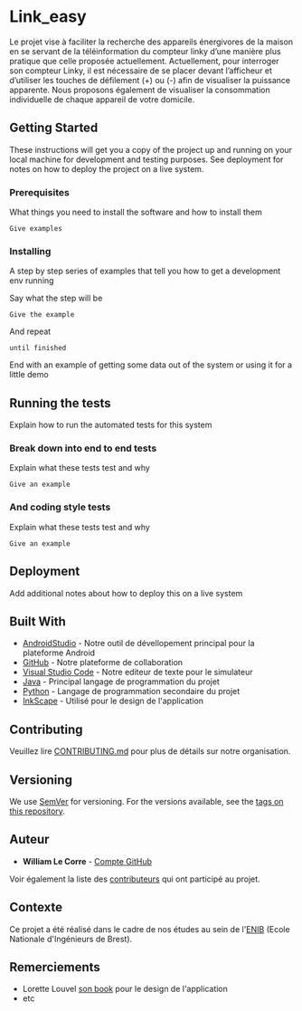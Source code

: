 # Link_easy

Le projet vise à faciliter la recherche des appareils énergivores de la maison en se servant de la téléinformation du compteur linky d’une manière plus pratique que celle proposée actuellement. Actuellement, pour interroger son compteur Linky, il est nécessaire de se placer devant l’afficheur et d’utiliser les touches de défilement (+) ou (-) afin de visualiser la puissance apparente.
Nous proposons également de visualiser la consommation individuelle de chaque appareil de votre domicile.

## Getting Started

These instructions will get you a copy of the project up and running on your local machine for development and testing purposes. See deployment for notes on how to deploy the project on a live system.

### Prerequisites

What things you need to install the software and how to install them

```
Give examples
```

### Installing

A step by step series of examples that tell you how to get a development env running

Say what the step will be

```
Give the example
```

And repeat

```
until finished
```

End with an example of getting some data out of the system or using it for a little demo

## Running the tests

Explain how to run the automated tests for this system

### Break down into end to end tests

Explain what these tests test and why

```
Give an example
```

### And coding style tests

Explain what these tests test and why

```
Give an example
```

## Deployment

Add additional notes about how to deploy this on a live system

## Built With

* [AndroidStudio](https://cutt.ly/TyTR5ou) - Notre outil de dévellopement principal pour la plateforme Android
* [GitHub](https://github.com/) - Notre plateforme de collaboration
* [Visual Studio Code](https://code.visualstudio.com/) - Notre editeur de texte pour le simulateur
* [Java](https://www.java.com/fr/) - Principal langage de programmation du projet
* [Python](https://www.python.org/) - Langage de programmation secondaire du projet
* [InkScape](https://inkscape.org/fr/) - Utilisé pour le design de l'application

## Contributing

Veuillez lire [CONTRIBUTING.md](https://github.com/ThomasCochou/Link_easy/blob/master/CONTRIBUTING.md) pour plus de détails sur notre organisation.

## Versioning

We use [SemVer](http://semver.org/) for versioning. For the versions available, see the [tags on this repository](https://github.com/your/project/tags). 

## Auteur

* **William Le Corre** - [Compte GitHub](https://github.com/willeco)

Voir également la liste des [contributeurs](https://github.com/ThomasCochou/Link_easy/graphs/contributors) qui ont participé au projet.

## Contexte

Ce projet a été réalisé dans le cadre de nos études au sein de l'[ENIB](https://www.enib.fr/fr/) (Ecole Nationale d'Ingénieurs de Brest).

## Remerciements

* Lorette Louvel [son book](https://iffdec.com/) pour le design de l'application
* etc
